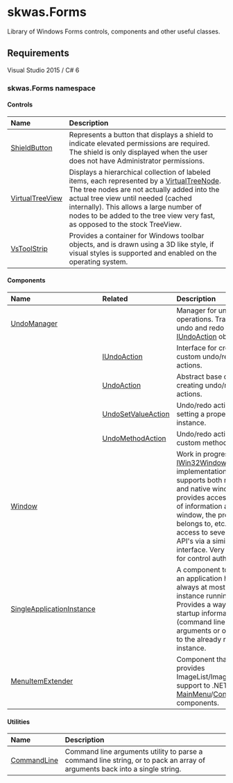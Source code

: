 # skwas.Forms
Library of Windows Forms controls, components and other useful classes. 

## Requirements

Visual Studio 2015 / C# 6

### skwas.Forms namespace

#### Controls

Name | Description
:---- | :----
[ShieldButton](src/Controls/ShieldButton.cs) | Represents a button that displays a shield to indicate elevated permissions are required. The shield is only displayed when the user does not have Administrator permissions.
[VirtualTreeView](src/Controls/VirtualTreeView.cs) | Displays a hierarchical collection of labeled items, each represented by a [VirtualTreeNode](src/Controls/VirtualTreeNode.cs). The tree nodes are not actually added into the actual tree view until needed (cached internally). This allows a large number of nodes to be added to the tree view very fast, as opposed to the stock TreeView.
[VsToolStrip](src/Controls/VsToolStrip.cs) | Provides a container for Windows toolbar objects, and is drawn using a 3D like style, if visual styles is supported and enabled on the operating system.

#### Components
Name | Related | Description
:---- | :---- | :----
[UndoManager](src/Undo/UndoManager.cs) || Manager for undo/redo operations. Tracks an undo and redo stack of [IUndoAction](src/Undo/IUndoAction.cs) objects.
|| [IUndoAction](src/Undo/IUndoAction.cs) | Interface for creating custom undo/redo actions.
|| [UndoAction](src/Undo/UndoAction.cs) | Abstract base class for creating undo/redo actions.
|| [UndoSetValueAction](src/Undo/UndoSetValueAction.cs) | Undo/redo action for setting a property on an instance.
|| [UndoMethodAction](src/Undo/UndoMethodAction.cs) | Undo/redo action to call custom methods.
[Window](src/Window/Window.cs) || Work in progress. A [IWin32Window](https://msdn.microsoft.com/en-us/library/system.windows.forms.IWin32Window.aspx) implementation that supports both managed and native windows, and provides access to alot of information about the window, the process it belongs to, etc. Provides access to several native API's via a similar interface. Very useful for control authors.
[SingleApplicationInstance](src/SingleApplicationInstance.cs) || A component to ensure an application has always at most one instance running. Provides a way to send startup information (command line arguments or otherwise) to the already running instance.
[MenuItemExtender](src/Components/MenuItemExtender.cs) || Component that provides ImageList/ImageIndex support to .NET's [MainMenu](https://msdn.microsoft.com/en-us/library/system.windows.forms.mainmenu.aspx)/[ContextMenu](https://msdn.microsoft.com/en-us/library/system.windows.forms.contextmenu.aspx) components.

#### Utilities

Name | Description
:---- | :----
[CommandLine](src/CommandLine.cs) |  Command line arguments utility to parse a command line string, or to pack an array of arguments back into a single string.
